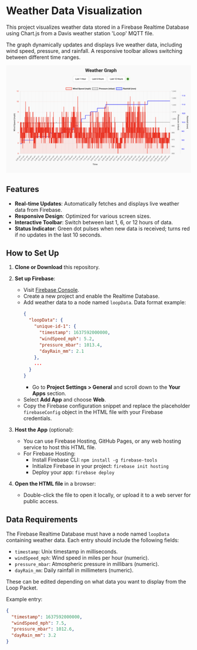 # Weather Data Visualization

This project visualizes weather data stored in a Firebase Realtime Database using Chart.js from a Davis weather station  'Loop' MQTT file.

The graph dynamically updates and displays live weather data, including wind speed, pressure, and rainfall. A responsive toolbar allows switching between different time ranges.

![Weather Graph](https://github.com/digitalurban/Firebase_Davis_Weather_Graph/blob/main/screenshot.png)

## Features

- **Real-time Updates**: Automatically fetches and displays live weather data from Firebase.
- **Responsive Design**: Optimized for various screen sizes.
- **Interactive Toolbar**: Switch between last 1, 6, or 12 hours of data.
- **Status Indicator**: Green dot pulses when new data is received; turns red if no updates in the last 10 seconds.

## How to Set Up

1. **Clone or Download** this repository.
2. **Set up Firebase**:
   - Visit [Firebase Console](https://console.firebase.google.com/).
   - Create a new project and enable the Realtime Database.
   - Add weather data to a node named `loopData`. Data format example:
     ```json
     {
       "loopData": {
         "unique-id-1": {
           "timestamp": 1637592000000,
           "windSpeed_mph": 5.2,
           "pressure_mbar": 1013.4,
           "dayRain_mm": 2.1
         },
         ...
       }
     }
     ```
      - Go to **Project Settings > General** and scroll down to the **Your Apps** section.
   - Select **Add App** and choose **Web**.
   - Copy the Firebase configuration snippet and replace the placeholder `firebaseConfig` object in the HTML file with your Firebase credentials.

3. **Host the App** (optional):
   - You can use Firebase Hosting, GitHub Pages, or any web hosting service to host this HTML file.
   - For Firebase Hosting:
     - Install Firebase CLI: `npm install -g firebase-tools`
     - Initialize Firebase in your project: `firebase init hosting`
     - Deploy your app: `firebase deploy`

4. **Open the HTML file** in a browser:
   - Double-click the file to open it locally, or upload it to a web server for public access.

## Data Requirements

The Firebase Realtime Database must have a node named `loopData` containing weather data. Each entry should include the following fields:
- `timestamp`: Unix timestamp in milliseconds.
- `windSpeed_mph`: Wind speed in miles per hour (numeric).
- `pressure_mbar`: Atmospheric pressure in millibars (numeric).
- `dayRain_mm`: Daily rainfall in millimeters (numeric).

These can be edited depending on what data you want to display from the Loop Packet.

Example entry:
```json
{
  "timestamp": 1637592000000,
  "windSpeed_mph": 7.5,
  "pressure_mbar": 1012.6,
  "dayRain_mm": 3.2
}

